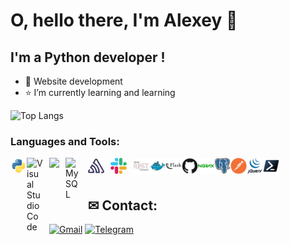 # O, hello there, I'm Alexey 👋 

## I'm a Python developer !

- 🌱 Website development
- ⭐ I’m currently learning and learning

![Top Langs](https://github-readme-stats.vercel.app/api/top-langs/?username=alekseikogan&layout=compact&hide=shell&theme=dark)

### Languages and Tools:
<img align="left" alt="MySQL" width="26px" src="https://github.com/devicons/devicon/blob/v2.16.0/icons/python/python-original.svg" />
<img align="left" alt="Visual Studio Code" width="26px" src="https://cdn.jsdelivr.net/gh/devicons/devicon/icons/vscode/vscode-original.svg" style="padding-right:10px;" />
<img align="left" width="26px" src="https://cdn.jsdelivr.net/gh/devicons/devicon/icons/django/django-plain.svg" />
<img align="left" alt="MySQL" width="26px" src="https://cdn.jsdelivr.net/gh/devicons/devicon/icons/mysql/mysql-original.svg" style="padding-right:10px;" />

<img align="left" alt="MySQL" width="26px" src="https://github.com/devicons/devicon/blob/v2.16.0/icons/sentry/sentry-original.svg" style="padding-right:10px;" />
<img align="left" alt="MySQL" width="26px" src="https://github.com/devicons/devicon/blob/v2.16.0/icons/slack/slack-original.svg" style="padding-right:10px;" />

<img align="left" alt="MySQL" width="26px" src="https://github.com/devicons/devicon/blob/v2.16.0/icons/djangorest/djangorest-original.svg" />
<img align="left" alt="MySQL" width="26px" src="https://github.com/devicons/devicon/blob/v2.16.0/icons/docker/docker-original.svg" />
<img align="left" alt="MySQL" width="26px" src="https://github.com/devicons/devicon/blob/v2.16.0/icons/flask/flask-original-wordmark.svg" />
<img align="left" alt="MySQL" width="26px" src="https://github.com/devicons/devicon/blob/v2.16.0/icons/github/github-original.svg" />
<img align="left" alt="MySQL" width="26px" src="https://github.com/devicons/devicon/blob/v2.16.0/icons/nginx/nginx-original.svg" />
<img align="left" alt="MySQL" width="26px" src="https://github.com/devicons/devicon/blob/v2.16.0/icons/postgresql/postgresql-original.svg" />
<img align="left" alt="MySQL" width="26px" src="https://github.com/devicons/devicon/blob/v2.16.0/icons/postman/postman-original.svg" />
<img align="left" alt="MySQL" width="26px" src="https://github.com/devicons/devicon/blob/v2.16.0/icons/jquery/jquery-original-wordmark.svg" />
<img align="left" alt="MySQL" width="26px" src="https://github.com/devicons/devicon/blob/v2.16.0/icons/powershell/powershell-original.svg" />
<br />
<br />

## ✉︎ Contact:
[![Gmail](https://img.shields.io/badge/Gmail-D14836?style=for-the-badge&logo=gmail&logoColor=white)](mailto:alekseikogan@yandex.ru)
[![Telegram](https://img.shields.io/badge/Telegram-2CA5E0?style=for-the-badge&logo=telegram&logoColor=white)](https://t.me/alekseikogan)
